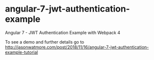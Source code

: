 # angular-7-jwt-authentication-example

Angular 7 - JWT Authentication Example with Webpack 4

To see a demo and further details go to http://jasonwatmore.com/post/2018/11/16/angular-7-jwt-authentication-example-tutorial